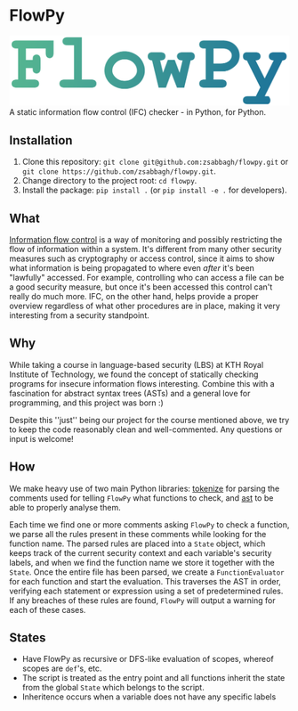 # FlowPy
![FlowPy](flowpy-colour.png)
A static information flow control (IFC) checker - in Python, for Python.

## Installation
1. Clone this repository: `git clone git@github.com:zsabbagh/flowpy.git` or `git clone https://github.com/zsabbagh/flowpy.git`.
2. Change directory to the project root: `cd flowpy`.
3. Install the package: `pip install .` (or `pip install -e .` for developers).

## What
[Information flow control](https://en.wikipedia.org/wiki/Information_flow_(information_theory)) is a way of monitoring and possibly restricting the flow of information within a system. It's different from many other security measures such as cryptography or access control, since it aims to show what information is being propagated to where even *after* it's been "lawfully" accessed. For example, controlling who can access a file can be a good security measure, but once it's been accessed this control can't really do much more. IFC, on the other hand, helps provide a proper overview regardless of what other procedures are in place, making it very interesting from a security standpoint.

## Why
While taking a course in language-based security (LBS) at KTH Royal Institute of Technology, we found the concept of statically checking programs for insecure information flows interesting. Combine this with a fascination for abstract syntax trees (ASTs) and a general love for programming, and this project was born :)

Despite this ''just'' being our project for the course mentioned above, we try to keep the code reasonably clean and well-commented. Any questions or input is welcome!

## How
We make heavy use of two main Python libraries: [tokenize](https://docs.python.org/3/library/tokenize.html) for parsing the comments used for telling `FlowPy` what functions to check, and [ast](https://docs.python.org/3/library/ast.html) to be able to properly analyse them.

Each time we find one or more comments asking `FlowPy` to check a function, we parse all the rules present in these comments while looking for the function name. The parsed rules are placed into a `State` object, which keeps track of the current security context and each variable's security labels, and when we find the function name we store it together with the `State`. Once the entire file has been parsed, we create a `FunctionEvaluator` for each function and start the evaluation. This traverses the AST in order, verifying each statement or expression using a set of predetermined rules. If any breaches of these rules are found, `FlowPy` will output a warning for each of these cases.

## States

- Have FlowPy as recursive or DFS-like evaluation of scopes, whereof scopes are `def`'s, etc.
- The script is treated as the entry point and all functions inherit the state from the
global `State` which belongs to the script.
- Inheritence occurs when a variable does not have any specific labels
